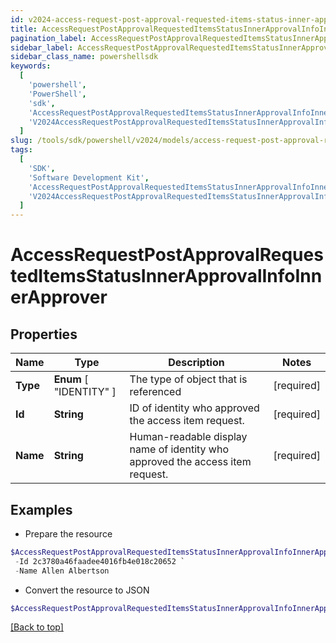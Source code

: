 ```yaml
---
id: v2024-access-request-post-approval-requested-items-status-inner-approval-info-inner-approver
title: AccessRequestPostApprovalRequestedItemsStatusInnerApprovalInfoInnerApprover
pagination_label: AccessRequestPostApprovalRequestedItemsStatusInnerApprovalInfoInnerApprover
sidebar_label: AccessRequestPostApprovalRequestedItemsStatusInnerApprovalInfoInnerApprover
sidebar_class_name: powershellsdk
keywords:
  [
    'powershell',
    'PowerShell',
    'sdk',
    'AccessRequestPostApprovalRequestedItemsStatusInnerApprovalInfoInnerApprover',
    'V2024AccessRequestPostApprovalRequestedItemsStatusInnerApprovalInfoInnerApprover',
  ]
slug: /tools/sdk/powershell/v2024/models/access-request-post-approval-requested-items-status-inner-approval-info-inner-approver
tags:
  [
    'SDK',
    'Software Development Kit',
    'AccessRequestPostApprovalRequestedItemsStatusInnerApprovalInfoInnerApprover',
    'V2024AccessRequestPostApprovalRequestedItemsStatusInnerApprovalInfoInnerApprover',
  ]
---
```


# AccessRequestPostApprovalRequestedItemsStatusInnerApprovalInfoInnerApprover

## Properties

| Name | Type | Description | Notes |
| --- | --- | --- | --- |
| **Type** | **Enum** [ "IDENTITY" ] | The type of object that is referenced | [required] |
| **Id** | **String** | ID of identity who approved the access item request. | [required] |
| **Name** | **String** | Human-readable display name of identity who approved the access item request. | [required] |

## Examples

- Prepare the resource

```powershell
$AccessRequestPostApprovalRequestedItemsStatusInnerApprovalInfoInnerApprover = Initialize-V2024AccessRequestPostApprovalRequestedItemsStatusInnerApprovalInfoInnerApprover  -Type IDENTITY `
 -Id 2c3780a46faadee4016fb4e018c20652 `
 -Name Allen Albertson
```

- Convert the resource to JSON

```powershell
$AccessRequestPostApprovalRequestedItemsStatusInnerApprovalInfoInnerApprover | ConvertTo-JSON
```

[[Back to top]](#)
